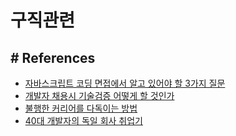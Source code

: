 # 구직관련

## # References
- [자바스크립트 코딩 면접에서 알고 있어야 할 3가지 질문](https://joshua1988.github.io/web-development/javascript/javascript-interview-3questions/)
- [개발자 채용시 기술검증 어떻게 할 것인가](https://jojoldu.tistory.com/285)
- [불행한 커리어를 다독이는 방법](http://www.thesingle.co.kr/SinglesMobile/mobileweb/news_content/detail_news_content.do?fmc_no=599680&fsmc_no=599737&nc_no=695913&fsmc_nm=career)
- [40대 개발자의 독일 회사 취업기](https://brunch.co.kr/@nashorn74/8)
